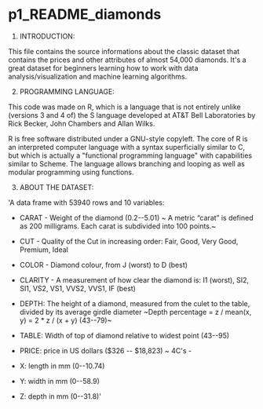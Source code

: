 # p1_README_diamonds

1. INTRODUCTION:

This file contains the source informations about the classic dataset that contains the prices and other attributes of almost 
54,000 diamonds. It's a great dataset for beginners learning how to work with data analysis/visualization and machine learning 
algorithms.

2. PROGRAMMING LANGUAGE:

This code was made on R, which is a language that is not entirely unlike (versions 3 and 4 of) the S language developed at AT&T 
Bell Laboratories by Rick Becker, John Chambers and Allan Wilks.

R is free software distributed under a GNU-style copyleft.
The core of R is an interpreted computer language with a syntax superficially similar to C, but which is actually a "functional
programming language" with capabilities similar to Scheme.  The language allows branching and looping as well as modular programming
using functions.

3. ABOUT THE DATASET:

'A data frame with 53940 rows and 10 variables:

- CARAT - Weight of the diamond (0.2--5.01)
~ A metric “carat” is defined as 200 milligrams. Each carat is subdivided into 100 points.~

- CUT - Quality of the Cut in increasing order: Fair, Good, Very Good, Premium, Ideal

- COLOR - Diamond colour, from J (worst) to D (best)

- CLARITY - A measurement of how clear the diamond is: I1 (worst), SI2, SI1, VS2, VS1, VVS2, VVS1, IF (best)

- DEPTH: The height of a diamond, measured from the culet to the table, divided by its average girdle diameter
~Depth percentage = z / mean(x, y) = 2 * z / (x + y) (43--79)~

- TABLE: Width of top of diamond relative to widest point (43--95)

- PRICE: price in US dollars (\$326 -- \$18,823)
~ 4C's - 

- X: length in mm (0--10.74)

- Y: width in mm (0--58.9)

- Z: depth in mm (0--31.8)'

